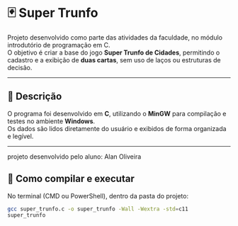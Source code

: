 # 🃏 Super Trunfo

Projeto desenvolvido como parte das atividades da faculdade, no módulo introdutório de programação em C.  
O objetivo é criar a base do jogo **Super Trunfo de Cidades**, permitindo o cadastro e a exibição de **duas cartas**, sem uso de laços ou estruturas de decisão.

---

## 🧠 Descrição

O programa foi desenvolvido em **C**, utilizando o **MinGW** para compilação e testes no ambiente **Windows**.  
Os dados são lidos diretamente do usuário e exibidos de forma organizada e legível.

---


projeto desenvolvido pelo aluno: Alan Oliveira

## 🧩 Como compilar e executar

No terminal (CMD ou PowerShell), dentro da pasta do projeto:

```bash
gcc super_trunfo.c -o super_trunfo -Wall -Wextra -std=c11
super_trunfo


